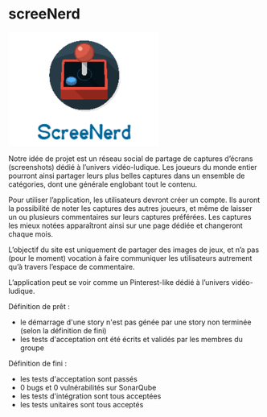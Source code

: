 <h1><b> screeNerd </b></h1>

![Alt text](logo.png)

Notre idée de projet est un réseau social de partage de captures d’écrans (screenshots) dédié à l’univers vidéo-ludique. Les joueurs du monde entier pourront ainsi partager leurs plus belles captures dans un ensemble de catégories, dont une générale englobant tout le contenu.

Pour utiliser l’application, les utilisateurs devront créer un compte.
Ils auront la possibilité de noter les captures des autres joueurs, et même de laisser un ou plusieurs commentaires sur leurs captures préférées. Les captures les mieux notées apparaîtront ainsi sur une page dédiée et changeront chaque mois.

L’objectif du site est uniquement de partager des images de jeux, et n’a pas (pour le moment) vocation à faire communiquer les utilisateurs autrement qu’à travers l’espace de commentaire.

L’application peut se voir comme un Pinterest-like dédié à l’univers vidéo-ludique.

Définition de prêt : 
  - le démarrage d'une story n'est pas génée par une story non terminée (selon la définition de fini)
  - les tests d'acceptation ont été écrits et validés par les membres du groupe

Définition de fini : 
  - les tests d'acceptation sont passés
  - 0 bugs et 0 vulnérabilités sur SonarQube
  - les tests d'intégration sont tous acceptées
  - les tests unitaires sont tous acceptés
